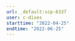 ```yaml
---
url: _default:scp-6337
user: c-dives
starttime: "2022-04-25"
endtime: "2022-06-25"
---
```

<reserve />
